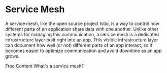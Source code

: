 # Service Mesh

A service mesh, like the open source project Istio, is a way to control how different parts of an application share data with one another. Unlike other systems for managing this communication, a service mesh is a dedicated infrastructure layer built right into an app. This visible infrastructure layer can document how well (or not) different parts of an app interact, so it becomes easier to optimize communication and avoid downtime as an app grows.

<ResourceGroupTitle>Free Content</ResourceGroupTitle>
<BadgeLink colorScheme='yellow' badgeText='Read' href='https://www.redhat.com/en/topics/microservices/what-is-a-service-mesh'>What's a service mesh?</BadgeLink>
